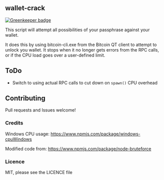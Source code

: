 ## wallet-crack

[![Greenkeeper badge](https://badges.greenkeeper.io/drazisil/wallet-crack.svg)](https://greenkeeper.io/)

This script will attempt all possibilities of your passphrase against your wallet.

It does this by using bitcoin-cli.exe from the Bitcoin QT client to attempt to unlock you wallet.
It stops when it no longer gets errors from the RPC calls, or if the CPU load goes over a user-defined limit.

## ToDo

* Switch to using actual RPC calls to cut down on `spawn()` CPU overhead

## Contributing

Pull requests and Issues welcome!

### Credits

Windows CPU usage: https://www.npmjs.com/package/windows-cpuWindows 

Modified code from: https://www.npmjs.com/package/node-bruteforce

### Licence

MIT, please see the LICENCE file
